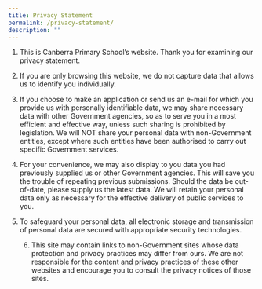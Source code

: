 ```yaml
---
title: Privacy Statement
permalink: /privacy-statement/
description: ""
---
```


1.    This is Canberra Primary School’s website. Thank you for examining our privacy statement.

2.    If you are only browsing this website, we do not capture data that allows us to identify you individually.

3.    If you choose to make an application or send us an e-mail for which you provide us with personally identifiable data, we may share necessary data with other Government agencies, so as to serve you in a most efficient and effective way, unless such sharing is prohibited by legislation. We will NOT share your personal data with non-Government entities, except where such entities have been authorised to carry out specific Government services.

4.    For your convenience, we may also display to you data you had previously supplied us or other Government agencies. This will save you the trouble of repeating previous submissions. Should the data be out-of-date, please supply us the latest data. We will retain your personal data only as necessary for the effective delivery of public services to you.

5.    To safeguard your personal data, all electronic storage and transmission of personal data are secured with appropriate security technologies.

      6.    This site may contain links to non-Government sites whose data protection and privacy practices may differ from ours. We are not responsible for the content and privacy practices of these other websites and encourage you to consult the privacy notices of those sites.